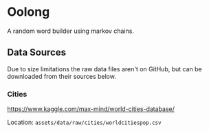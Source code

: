 # Oolong

A random word builder using markov chains.

## Data Sources

Due to size limitations the raw data files aren't on GitHub, but can be downloaded from their sources below.

### Cities

https://www.kaggle.com/max-mind/world-cities-database/

Location: `assets/data/raw/cities/worldcitiespop.csv`
